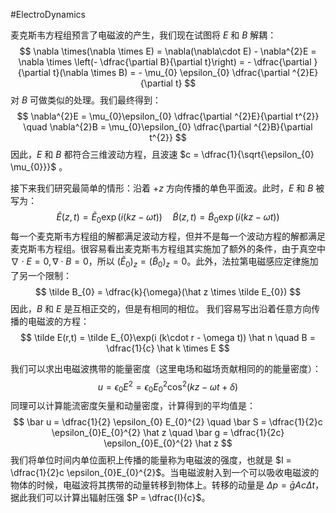 #ElectroDynamics 

麦克斯韦方程组预言了电磁波的产生，我们现在试图将 $E$ 和 $B$ 解耦：
$$
\nabla \times(\nabla \times E) = \nabla(\nabla\cdot  E) - \nabla^{2}E = \nabla \times \left(- \dfrac{\partial B}{\partial t}\right) = - \dfrac{\partial }{\partial t}(\nabla \times B)  = - \mu_{0} \epsilon_{0} \dfrac{\partial ^{2}E}{\partial t}
$$
对 $B$ 可做类似的处理。我们最终得到：
$$
\nabla^{2}E = \mu_{0}\epsilon_{0} \dfrac{\partial ^{2}E}{\partial t^{2}}  \quad \nabla^{2}B = \mu_{0}\epsilon_{0} \dfrac{\partial ^{2}B}{\partial t^{2}}  
$$
因此，$E$ 和 $B$ 都符合三维波动方程，且波速 $c = \dfrac{1}{\sqrt{\epsilon_{0} \mu_{0}}}$ 。

接下来我们研究最简单的情形：沿着 $+z$ 方向传播的单色平面波。此时，$E$ 和 $B$ 被写为：
$$
\tilde  E(z,t) = \tilde E_{0} \exp(i (kz - \omega t))  \quad  \tilde  B(z,t) = \tilde B_{0} \exp(i (kz - \omega t))
$$
每一个麦克斯韦方程组的解都满足波动方程，但并不是每一个波动方程的解都满足麦克斯韦方程组。很容易看出麦克斯韦方程组其实施加了额外的条件，由于真空中 $\nabla \cdot E = 0, \nabla \cdot B = 0$，所以 $(\tilde E_{0})_{z} = (\tilde B_{0})_{z} = 0$。此外，法拉第电磁感应定律施加了另一个限制：
$$
\tilde B_{0} = \dfrac{k}{\omega}(\hat z \times \tilde E_{0})
$$
因此，$B$ 和 $E$ 是互相正交的，但是有相同的相位。
我们容易写出沿着任意方向传播的电磁波的方程：
$$
\tilde E(r,t) = \tilde E_{0}\exp(i (k\cdot r - \omega t)) \hat n  \quad B  = \dfrac{1}{c} \hat k \times E
$$

我们可以求出电磁波携带的能量密度（这里电场和磁场贡献相同的的能量密度）：
$$
u= \epsilon_{0}E^{2} = \epsilon_{0} E_{0}^{2} \cos^{2}(kz  - \omega t + \delta )
$$
同理可以计算能流密度矢量和动量密度，计算得到的平均值是：
$$
\bar u  = \dfrac{1}{2} \epsilon_{0} E_{0}^{2} \quad  \bar  S = \dfrac{1}{2}c \epsilon_{0}E_{0}^{2} \hat z \quad \bar g = \dfrac{1}{2c} \epsilon_{0}E_{0}^{2} \hat z  
$$
我们将单位时间内单位面积上传播的能量称为电磁波的强度，也就是 $I = \dfrac{1}{2}c \epsilon_{0}E_{0}^{2}$。当电磁波射入到一个可以吸收电磁波的物体的时候，电磁波将其携带的动量转移到物体上。转移的动量是 $\Delta  p  = \bar g  Ac \Delta t$，据此我们可以计算出辐射压强 $P = \dfrac{I}{c}$。

